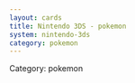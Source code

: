 ```yaml
---
layout: cards
title: Nintendo 3DS - pokemon
system: nintendo-3ds
category: pokemon
---
```

<div class="alert alert-secondary mb-4"><span class="i18n innerHTML-category">Category: </span><span class="i18n innerHTML-cat-pokemon">pokemon</span></div>

